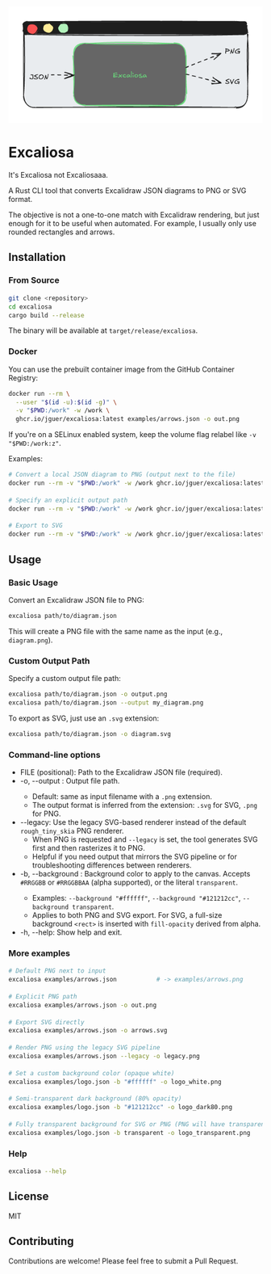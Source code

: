 ![Excaliosa](static/logo.png)

# Excaliosa

It's Excaliosa not Excaliosaaa.

A Rust CLI tool that converts Excalidraw JSON diagrams to PNG or SVG format. 

The objective is not a one-to-one match with Excalidraw rendering, but just enough for it to be useful when automated. For example, I usually only use rounded rectangles and arrows.

## Installation

### From Source

```bash
git clone <repository>
cd excaliosa
cargo build --release
```

The binary will be available at `target/release/excaliosa`.

### Docker

You can use the prebuilt container image from the GitHub Container Registry:

```bash
docker run --rm \
  --user "$(id -u):$(id -g)" \
  -v "$PWD:/work" -w /work \
  ghcr.io/jguer/excaliosa:latest examples/arrows.json -o out.png
```

If you're on a SELinux enabled system, keep the volume flag relabel like `-v "$PWD:/work:z"`.

Examples:

```bash
# Convert a local JSON diagram to PNG (output next to the file)
docker run --rm -v "$PWD:/work" -w /work ghcr.io/jguer/excaliosa:latest examples/arrows.json

# Specify an explicit output path
docker run --rm -v "$PWD:/work" -w /work ghcr.io/jguer/excaliosa:latest examples/arrows.json -o out.png

# Export to SVG
docker run --rm -v "$PWD:/work" -w /work ghcr.io/jguer/excaliosa:latest examples/arrows.json -o arrows.svg
```

## Usage

### Basic Usage

Convert an Excalidraw JSON file to PNG:

```bash
excaliosa path/to/diagram.json
```

This will create a PNG file with the same name as the input (e.g., `diagram.png`).

### Custom Output Path

Specify a custom output file path:

```bash
excaliosa path/to/diagram.json -o output.png
excaliosa path/to/diagram.json --output my_diagram.png
```

To export as SVG, just use an `.svg` extension:

```bash
excaliosa path/to/diagram.json -o diagram.svg
```

### Command-line options

- FILE (positional): Path to the Excalidraw JSON file (required).
- -o, --output <FILE>: Output file path.
	- Default: same as input filename with a `.png` extension.
	- The output format is inferred from the extension: `.svg` for SVG, `.png` for PNG.
- --legacy: Use the legacy SVG-based renderer instead of the default `rough_tiny_skia` PNG renderer.
	- When PNG is requested and `--legacy` is set, the tool generates SVG first and then rasterizes it to PNG.
	- Helpful if you need output that mirrors the SVG pipeline or for troubleshooting differences between renderers.
- -b, --background <HEX>: Background color to apply to the canvas. Accepts `#RRGGBB` or `#RRGGBBAA` (alpha supported), or the literal `transparent`.
	- Examples: `--background "#ffffff"`, `--background "#121212cc"`, `--background transparent`.
	- Applies to both PNG and SVG export. For SVG, a full-size background `<rect>` is inserted with `fill-opacity` derived from alpha.
- -h, --help: Show help and exit.

### More examples

```bash
# Default PNG next to input
excaliosa examples/arrows.json           # -> examples/arrows.png

# Explicit PNG path
excaliosa examples/arrows.json -o out.png

# Export SVG directly
excaliosa examples/arrows.json -o arrows.svg

# Render PNG using the legacy SVG pipeline
excaliosa examples/arrows.json --legacy -o legacy.png

# Set a custom background color (opaque white)
excaliosa examples/logo.json -b "#ffffff" -o logo_white.png

# Semi-transparent dark background (80% opacity)
excaliosa examples/logo.json -b "#121212cc" -o logo_dark80.png

# Fully transparent background for SVG or PNG (PNG will have transparent pixels)
excaliosa examples/logo.json -b transparent -o logo_transparent.png
```

### Help

```bash
excaliosa --help
```

## License

MIT

## Contributing

Contributions are welcome! Please feel free to submit a Pull Request.
